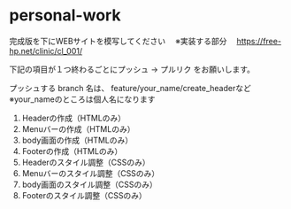 # personal-work
完成版を下にWEBサイトを模写してください
　※実装する部分
　https://free-hp.net/clinic/cl_001/

下記の項⽬が１つ終わるごとにプッシュ → プルリク をお願いします。

 プッシュする branch 名は、 feature/your_name/create_headerなど
※your_nameのところは個人名になります

 1. Headerの作成（HTMLのみ）  
 2. Menuバーの作成（HTMLのみ） 
 3. body画面の作成（HTMLのみ） 
 4. Footerの作成（HTMLのみ） 
 5. Headerのスタイル調整（CSSのみ） 
 6. Menuバーのスタイル調整（CSSのみ） 
 7. body画面のスタイル調整（CSSのみ） 
 8. Footerのスタイル調整（CSSのみ）


